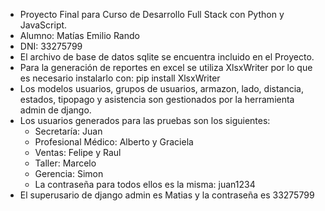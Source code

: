 - Proyecto Final para Curso de Desarrollo Full Stack con Python y JavaScript.
- Alumno: Matías Emilio Rando
- DNI: 33275799
- El archivo de base de datos sqlite se encuentra incluido en el Proyecto.
- Para la generación de reportes en excel se utiliza XlsxWriter por lo que es necesario instalarlo con:
    pip install XlsxWriter
- Los modelos usuarios, grupos de usuarios, armazon, lado, distancia, estados, tipopago y asistencia son gestionados por la herramienta admin de django.
- Los usuarios generados para las pruebas son los siguientes:
    - Secretaría: Juan
    - Profesional Médico: Alberto y Graciela
    - Ventas: Felipe y Raul
    - Taller: Marcelo
    - Gerencia: Simon
    - La contraseña para todos ellos es la misma: juan1234
- El superusario de django admin es Matias y la contraseña es 33275799